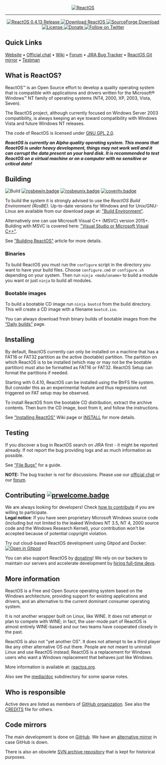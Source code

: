 <p align=center>
  <a href="https://reactos.org/">
    <img alt="ReactOS" src="https://reactos.org/wiki/images/0/02/ReactOS_logo.png">
  </a>
</p>

---

<p align=center>
  <a href="https://reactos.org/project-news/reactos-0413-released/">
    <img alt="ReactOS 0.4.13 Release" src="https://img.shields.io/badge/release-0.4.13-0688CB.svg">
  </a>
  <a href="https://reactos.org/download/">
    <img alt="Download ReactOS" src="https://img.shields.io/badge/download-latest-0688CB.svg">
  </a>
  <a href="https://sourceforge.net/projects/reactos/">
    <img alt="SourceForge Download" src="https://img.shields.io/sourceforge/dm/reactos.svg?colorB=0688CB">
  </a>
  <a href="https://github.com/reactos/reactos/blob/master/COPYING">
    <img alt="License" src="https://img.shields.io/badge/license-GNU_GPL_2.0-0688CB.svg">
  </a>
  <a href="https://reactos.org/donate/">
    <img alt="Donate" src="https://img.shields.io/badge/%24-donate-E44E4A.svg">
  </a>
  <a href="https://twitter.com/reactos">
    <img alt="Follow on Twitter" src="https://img.shields.io/twitter/follow/reactos.svg?style=social&label=Follow%20%40reactos">
  </a>
</p>

## Quick Links
[Website](https://reactos.org/) &bull;
[Official chat](https://chat.reactos.org/) &bull;
[Wiki](https://reactos.org/wiki/) &bull;
[Forum](https://reactos.org/forum/) &bull;
[JIRA Bug Tracker](https://jira.reactos.org/issues/) &bull;
[ReactOS Git mirror](https://git.reactos.org/) &bull;
[Testman](https://reactos.org/testman/)

## What is ReactOS?

ReactOS™ is an Open Source effort to develop a quality operating system that is compatible with applications and drivers written for the Microsoft® Windows™ NT family of operating systems (NT4, 2000, XP, 2003, Vista, Seven).

The ReactOS project, although currently focused on Windows Server 2003 compatibility, is always keeping an eye toward compatibility with Windows Vista and future Windows NT releases.

The code of ReactOS is licensed under [GNU GPL 2.0](https://github.com/reactos/reactos/blob/master/COPYING).

***ReactOS is currently an Alpha quality operating system. This means that ReactOS is under heavy development, things may not work well and it can corrupt the data present on your hard disk. It is recommended to test ReactOS on a virtual machine or on a computer with no sensitive or critical data!***

## Building

![Build](https://github.com/reactos/reactos/workflows/Build/badge.svg) [![rosbewin.badge]][rosbewin.link] [![rosbeunix.badge]][rosbeunix.link] [![coverity.badge]][coverity.link]

To build the system it is strongly advised to use the _ReactOS Build Environment (RosBE)._
Up-to-date versions for Windows and for Unix/GNU-Linux are available from our download page at: ["Build Environment"](https://reactos.org/wiki/Build_Environment).

Alternatively one can use Microsoft Visual C++ (MSVC) version 2015+. Building with MSVC is covered here: ["Visual Studio or Microsoft Visual C++"](https://reactos.org/wiki/CMake#Visual_Studio_or_Microsoft_Visual_C.2B.2B).

See ["Building ReactOS"](https://reactos.org/wiki/Building_ReactOS) article for more details.

### Binaries

To build ReactOS you must run the `configure` script in the directory you want to have your build files. Choose `configure.cmd` or `configure.sh` depending on your system. Then run `ninja <modulename>` to build a module you want or just `ninja` to build all modules.

### Bootable images

To build a bootable CD image run `ninja bootcd` from the build directory. This will create a CD image with a filename `bootcd.iso`.

You can always download fresh binary builds of bootable images from the ["Daily builds"](https://reactos.org/getbuilds/) page.

## Installing

By default, ReactOS currently can only be installed on a machine that has a FAT16 or FAT32 partition as the active (bootable) partition.
The partition on which ReactOS is to be installed (which may or may not be the bootable partition) must also be formatted as FAT16 or FAT32.
ReactOS Setup can format the partitions if needed.

Starting with 0.4.10, ReactOS can be installed using the BtrFS file system. But consider this as an experimental feature and thus regressions not triggered on FAT setup may be observed.

To install ReactOS from the bootable CD distribution, extract the archive contents. Then burn the CD image, boot from it, and follow the instructions.

See ["Installing ReactOS"](https://reactos.org/wiki/Installing_ReactOS) Wiki page or [INSTALL](INSTALL) for more details.

## Testing

If you discover a bug in ReactOS search on JIRA first - it might be reported already. If not report the bug providing logs and as much information as possible.

See ["File Bugs"](https://reactos.org/wiki/File_Bugs) for a guide.

__NOTE:__ The bug tracker is _not_ for discussions. Please use our [official chat](https://chat.reactos.org/) or our [forum](https://reactos.org/forum/).

## Contributing  [![prwelcome.badge]](https://reactos.org/wiki/Commiting_Changes)

We are always looking for developers! Check [how to contribute](CONTRIBUTING.md) if you are willing to participate.</br>
__Legal notice__: If you have seen proprietary Microsoft Windows source code (including but not limited to the leaked Windows NT 3.5, NT 4, 2000 source code and the Windows Research Kernel), your contribution won't be accepted because of potential copyright violation.

Try out cloud-based ReactOS development using Gitpod and Docker: </br>[![Open in Gitpod](https://gitpod.io/button/open-in-gitpod.svg)](https://gitpod.io/#https://github.com/reactos/reactos)

You can also support ReactOS by [donating](https://reactos.org/donate/)! We rely on our backers to maintain our servers and accelerate development by [hiring full-time devs](https://reactos.org/contributing/#paid-jobs).

## More information

ReactOS is a Free and Open Source operating system based on the Windows architecture,
providing support for existing applications and drivers, and an alternative to the current dominant consumer operating system.

It is not another wrapper built on Linux, like WINE. It does not attempt or plan to compete with WINE; in fact, the user-mode part of ReactOS is almost entirely WINE-based and our two teams have cooperated closely in the past.

ReactOS is also not "yet another OS". It does not attempt to be a third player like any other alternative OS out there. People are not meant to uninstall Linux and use ReactOS instead; ReactOS is a replacement for Windows users who want a Windows replacement that behaves just like Windows.

More information is available at: [reactos.org](https://reactos.org/).

Also see the [media/doc](/media/doc/) subdirectory for some sparse notes.

## Who is responsible

Active devs are listed as members of [GitHub organization](https://github.com/orgs/reactos/people).
See also the [CREDITS](CREDITS) file for others.

## Code mirrors

The main development is done on [GitHub](https://github.com/reactos/reactos). We have an [alternative mirror](https://git.reactos.org/?p=reactos.git) in case GitHub is down.

There is also an obsolete [SVN archive repository](https://svn.reactos.org/reactos/) that is kept for historical purposes.

[coverity.badge]:   https://scan.coverity.com/projects/205/badge.svg?flat=1
[rosbewin.badge]:   https://img.shields.io/badge/RosBE_Windows-2.2.0-0688CB.svg
[rosbeunix.badge]:  https://img.shields.io/badge/RosBE_Unix-2.2-0688CB.svg
[prwelcome.badge]:  https://img.shields.io/badge/PR-welcome-0688CB.svg

[coverity.link]:    https://scan.coverity.com/projects/205
[rosbewin.link]:    https://sourceforge.net/projects/reactos/files/RosBE-Windows/i386/2.2.0/
[rosbeunix.link]:   https://sourceforge.net/projects/reactos/files/RosBE-Unix/2.2/
